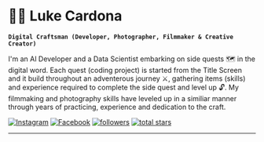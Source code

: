# 🧙‍♂️ Luke Cardona

**` Digital Craftsman (Developer, Photographer, Filmmaker & Creative Creator) `**

I'm an AI Developer and a Data Scientist embarking on side quests 🗺️ in the digital word. Each quest (coding project) is started from the Title Screen and it build throughout an adventerous journey ⚔️, gathering items (skills) and experience required to complete the side quest and level up 🔓. My filmmaking and photography skills have leveled up in a similiar manner through years of practicing, experience and dedication to the craft. 

   <p align="left">
      <a href="https://www.instagram.com/lcr_snaps/">
         <img alt="Instagram" title="Follow me on Instagram" src="https://custom-icon-badges.demolab.com/badge/Instagram-red.svg?logo=instagram&logoSource=feather&style=for-the-badge"/></a>
      <a href="https://www.facebook.com/lcrsnaps">
         <img alt="Facebook" title="Follow me on Facebook" src="https://custom-icon-badges.demolab.com/badge/Facebook.svg?color=236ad3&logo=facebook&logoSource=feather&style=for-the-badge"/></a>
      <a href="https://github.com/lukecardona?tab=followers">
         <img alt="followers" title="Follow me on Github" src="https://custom-icon-badges.demolab.com/github/followers/lukecardona?color=a239ed&labelColor=b871eb&style=for-the-badge&logo=person-add&label=Follow&logoColor=white"/></a>
      <a href="https://github.com/lukecardona?tab=repositories&sort=stargazers">
         <img alt="total stars" title="Total stars on GitHub" src="https://custom-icon-badges.demolab.com/github/stars/lukecardona?color=55960c&style=for-the-badge&labelColor=488207&logo=star"/></a>
   </p>

--- 

